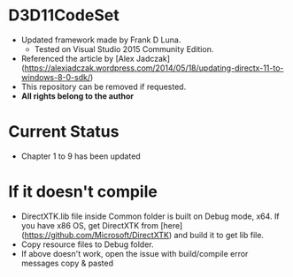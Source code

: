 # D3D11CodeSet
- Updated framework made by Frank D Luna.   
  - Tested on Visual Studio 2015 Community Edition.
- Referenced the article by [Alex Jadczak] (https://alexjadczak.wordpress.com/2014/05/18/updating-directx-11-to-windows-8-0-sdk/)
- This repository can be removed if requested.
- **All rights belong to the author**

# Current Status
- Chapter 1 to 9 has been updated

# If it doesn't compile
- DirectXTK.lib file inside Common folder is built on Debug mode, x64. If you have x86 OS, get DirectXTK from [here] (https://github.com/Microsoft/DirectXTK) and build it to get lib file.
- Copy resource files to Debug folder.
- If above doesn't work, open the issue with build/compile error messages copy & pasted
